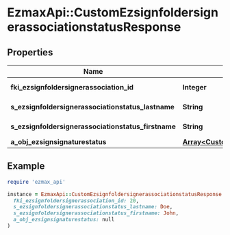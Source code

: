 # EzmaxApi::CustomEzsignfoldersignerassociationstatusResponse

## Properties

| Name | Type | Description | Notes |
| ---- | ---- | ----------- | ----- |
| **fki_ezsignfoldersignerassociation_id** | **Integer** | The unique ID of the Ezsignfoldersignerassociation |  |
| **s_ezsignfoldersignerassociationstatus_lastname** | **String** | The last name of the Ezsignsigner |  |
| **s_ezsignfoldersignerassociationstatus_firstname** | **String** | The first name of the Ezsignsigner |  |
| **a_obj_ezsignsignaturestatus** | [**Array&lt;CustomEzsignsignaturestatusResponse&gt;**](CustomEzsignsignaturestatusResponse.md) |  |  |

## Example

```ruby
require 'ezmax_api'

instance = EzmaxApi::CustomEzsignfoldersignerassociationstatusResponse.new(
  fki_ezsignfoldersignerassociation_id: 20,
  s_ezsignfoldersignerassociationstatus_lastname: Doe,
  s_ezsignfoldersignerassociationstatus_firstname: John,
  a_obj_ezsignsignaturestatus: null
)
```

